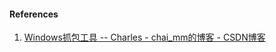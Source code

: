 #### References

1. [Windows抓包工具 -- Charles - chai_mm的博客 - CSDN博客](https://blog.csdn.net/chai_mm/article/details/79207678)